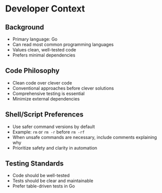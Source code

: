 # Developer Context

## Background
- Primary language: Go
- Can read most common programming languages
- Values clean, well-tested code
- Prefers minimal dependencies

## Code Philosophy
- Clean code over clever code
- Conventional approaches before clever solutions
- Comprehensive testing is essential
- Minimize external dependencies

## Shell/Script Preferences
- Use safer command versions by default
- Example: `rm` or `rm -r` before `rm -rf`
- When unsafe commands are necessary, include comments explaining why
- Prioritize safety and clarity in automation

## Testing Standards
- Code should be well-tested
- Tests should be clear and maintainable
- Prefer table-driven tests in Go